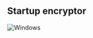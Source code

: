 ## Startup encryptor
![Windows](https://img.shields.io/badge/Windows-0078D6?style=for-the-badge&logo=windows&logoColor=white)
